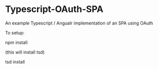 # Typescript-OAuth-SPA
An example Typescript / Angualr implementation of an SPA using OAuth

To setup:

npm install

(this will install tsd)

tsd install
